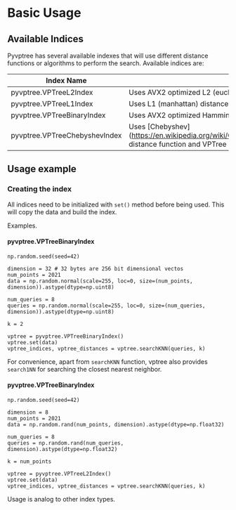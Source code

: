 # Basic Usage

## Available Indices

Pyvptree has several available indexes that will use different distance functions or algorithms to perform the search.
Available indices are:

| Index Name                     | Description                                                                                                                                                                                                                                       |
|--------------------------------|---------------------------------------------------------------------------------------------------------------------------------------------------------------------------------------------------------------------------------------------------|
| pyvptree.VPTreeL2Index         | Uses AVX2 optimized L2 (euclidean norm) distance function and VPTree algorithm to perform exact searches.                                                                                                                                         |
| pyvptree.VPTreeL1Index         | Uses L1 (manhattan) distance function and VPTree algorithm to perform exact searches.                                                                                                                                                             |
| pyvptree.VPTreeBinaryIndex     | Uses AVX2 optimized Hamming distances function and VPTree algorithm to perform exact searches. Supports 16, 32, 64, 128 and 256 bit dimensional vectors.                                                                                                                                                     |
| pyvptree.VPTreeChebyshevIndex  | Uses [Chebyshev](https://en.wikipedia.org/wiki/Chebyshev_distance#:~:text=In%20mathematics%2C%20Chebyshev%20distance%20(or,differences%20along%20any%20coordinate%20dimension.) distance function and VPTree algorithm to perform exact searches. |

## Usage example

### Creating the index

All indices need to be initialized with `set()` method before being used. This will copy the data and build the index.


Examples.


#### pyvptree.VPTreeBinaryIndex

```
np.random.seed(seed=42)

dimension = 32 # 32 bytes are 256 bit dimensional vectos
num_points = 2021
data = np.random.normal(scale=255, loc=0, size=(num_points, dimension)).astype(dtype=np.uint8)

num_queries = 8
queries = np.random.normal(scale=255, loc=0, size=(num_queries, dimension)).astype(dtype=np.uint8)

k = 2

vptree = pyvptree.VPTreeBinaryIndex()
vptree.set(data)
vptree_indices, vptree_distances = vptree.searchKNN(queries, k)
```

For convenience, apart from `searchKNN` function, vptree also provides `search1NN` for searching the closest nearest neighbor.

#### pyvptree.VPTreeBinaryIndex

```
np.random.seed(seed=42)

dimension = 8
num_points = 2021
data = np.random.rand(num_points, dimension).astype(dtype=np.float32)

num_queries = 8
queries = np.random.rand(num_queries, dimension).astype(dtype=np.float32)

k = num_points

vptree = pyvptree.VPTreeL2Index()
vptree.set(data)
vptree_indices, vptree_distances = vptree.searchKNN(queries, k)
```

Usage is analog to other index types.

